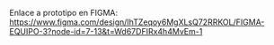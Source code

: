 Enlace a prototipo en FIGMA: https://www.figma.com/design/IhTZeqoy6MgXLsQ72RRKOL/FIGMA-EQUIPO-3?node-id=7-13&t=Wd67DFIRx4h4MvEm-1
